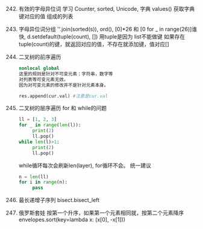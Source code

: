242. 有效的字母异位词 
     学习 Counter, sorted, Unicode, 字典 values() 获取字典键对应的值 组成的列表
        
243. 字母异位词分组 
    ''.join(sorted(s)), ord(), [0]*26 和 [0 for _ in range(26)]谁快, 
    d.setdefault(tuple(count), []) 用tuple是因为 list不能做键
    如果存在tuple(count)的键，就返回对应的值，不存在就添加键，值对应[]

144. 二叉树的前序遍历
     ```python
     nonlocal global
     这里的规则是针对不可变元素：字符串，数字等
     对列表等可变元素无效。
     因为对可变元素的修改并不是针对元素本身。

     res.append(cur.val) #注意是cur.val
     ```
102. 二叉树的层序遍历
     for 和 while的问题
     ```python
     ll = [1, 2, 3]
     for _ in range(len(l)):
          print(2)
          ll.pop()
     while len(l)>1:
          print(2)
          ll.pop()
     ```
     while循环每次会刷新len(layer), for循环不会。
     统一建议
     ```python
     n = len(ll)
     for i in range(n):
          pass
     ```
300. 最长递增子序列 
     bisect.bisect_left
354. 俄罗斯套娃
     按第一个升序，如果第一个元素相同就，按第二个元素降序
     envelopes.sort(key=lambda x: (x[0], -x[1]))





